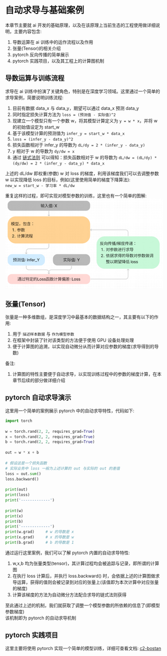 # 自动求导与基础案例
本章节主要就 ai 开发的基础原理，以及在该原理上当前生态的工程使用做详细说明，主要内容包含:  
1. 导数运算在 ai 训练中的运作流程以及作用  
1. 张量(Tensor)的相关介绍  
1. pytorch 反向传播的简单展示  
1. pytorch 实践项目，以及其工程上的计算图机制  

## 导数运算与训练流程
求导在 ai 训练中扮演了关键角色，特别是在深度学习领域。这里通过一个简单的求导案例，简要说明训练流程:  
1. 目前有数据 data_x 与 data_y，期望可以通过 data_x 预测 data_y  
1. 同时指定损失计算方法为 `loss = (预测值 - 实际值)^2` 
1. 现建立一个模型只有一个参数 w，将其模型计算定义为 `y = w * x`，并将 w 的初始值设定为 start_w  
1. 基于该模型计算的预测值为 `infer_y = start_w * data_x`  
1. `loss = (infer_y - data_y)^2`  
1. 损失函数相对于 infer_y 的导数为 `dL/dy = 2 * (infer_y - data_y)`  
1. y 相对于 w 的导数为 `dy/dw = x`
1. 通过 [链式法则](/c2-autograd_and_baseex/c2-grad-chain.md) 可以得知：损失函数相对于 w 的导数为 `dL/dw = (dL/dy) * (dy/dw) = 2 * (infer_y - data_y) * data_x`  

上述的 dL/dw 即权重(参数) w 对 loss 的梯度，利用该梯度我们可以去调整参数 w 以实现降低 loss 的目标，例如(这里使用简单的梯度下降算法):  
`new_w = start_w - 学习率 * dL/dw`

重复这样的过程，即可实现对模型参数的训练，这里也有一个简单的图解:  
![train.png](/c2-autograd_and_baseex/train.png)  

## 张量(Tensor)
张量是一种多维数组，是深度学习中最基本的数据结构之一，其主要有以下的作用:  
1. 用于 `描述样本数据` 与 `作为模型参数`  
1. 在框架中封装了针对该类型的方法便于使用 GPU 设备处理处理  
1. 便于计算图的追溯，以实现自动微分从而计算对应参数的梯度(求导得到的导数)  

备注:   
1. 计算图的特性主要便于自动求导，以实现训练过程中的参数的梯度计算，在本章节后续的部分做详细介绍   

## pytorch 自动求导演示
这里用一个简单的案例展示 pytorch 中的自动求导特性，代码如下:  
```py
import torch

w = torch.rand(2, 2, requires_grad=True)
x = torch.rand(2, 2, requires_grad=True)
b = torch.rand(2, 2, requires_grad=True)

out = w * x + b

# 假设这是一个损失函数
# 实际业务中 loss 一般为上述计算的 out 与实际的 out 的差值
loss = out.sum()
loss.backward()

print(out)
print(loss)
print('-------------')

print(w)
print(x)
print(b)
print('-------------')
print(w.grad)     # w 的导数是 x
print(x.grad)     # x 的导数是 w
print(b.grad)     # b 的导数是 1
```

通过运行这里案例，我们可以了解 pytorch 内置的自动求导特性:  
1. w,x,b 均为张量类型(tensor)，其计算过程均会被追踪与记录，即所谓的计算图  
1. 在执行 loss 计算后，并执行 loss.backward() 时，会依据上述的计算图做求导运算，获得的值则会被记录到对应的张量上(该值即为本次计算中对应张量的梯度)  
1. 计算该梯度的方法为自动微分方法配合求导的链式法则获得  

至此通过上述的机制，我们就获取了调整一个模型参数的所依赖的信息了(即模型参数梯度)  
该机制即为 pytorch 的自动求导机制  

## pytorch 实践项目
这里主要将使用 pytorch 实现一个简单的模型训练，详细可查看文档: [c2-bostan](/c2-autograd_and_baseex/c2-bostan.md)  
